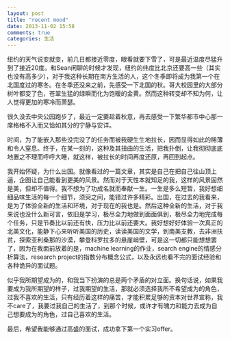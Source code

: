 ```yaml
---
layout: post
title: "recent mood"
date: 2013-11-02 15:58
comments: true
categories: 生活
---
```

纽约的天气说变就变，前几日都接近零度，眼看就要下雪了，可是最近温度尽猛升到了接近20度。和Sean闲聊的时候才发现，纽约的纬度比北京还要高一些（其实也没有高多少），对于我这种长期在南方生活的人，这个冬季即将成为我第一个在北国度过的寒冬。在冬季还没来之前，先感受一下北国的秋。哥大校园里的大部分树叶都变了色，苍翠生猛的绿瞬而化为饱暖的金黄。然而这种转变却不知为何，让人觉得更加的寒冷而萧瑟。
<!--more-->
很久没去中央公园跑步了，最近一定要趁着秋意，再去感受一下繁华都市中心那一席格格不入而又恰如其分的宁静与安详。

时间，为了能嵌入那些没完没了的任务而被我硬生生地拉长，因而显得如此的稀薄和令人窒息。终于，在某一刻的，这种及其扭曲的生活，把我扑倒，让我彻彻底底地置之不理而呼呼大睡，就这样，被拉长的时间再度还原，再回到起点。

我开始怀疑，为什么出国。就像看过的一篇文章，其实是自己在把自己往山顶上逼，企图让自己能看到更美的风景。然而对于天性本就知足的我，这样的风景固然是美，但却不值得。我不想为了功成名就而奉献一生。一生是多么短暂，我好想细细品味生活的每一个细节，须臾之间，能错过许多精彩。出国，在过去的我看来，是为了体验全新的生活和环境，对于现在的我也是。然后这种全新的生活，对于我来说也没什么新可言，依旧是学习，极尽全力地做到面面俱到，极尽全力地完成每个任务，只是节奏比以前还有快，压力比以前还要大。我好想好好体验一次真正的北美文化，能静下心来听听美国的历史，读读美国的文学，到南美支教，去非洲扶贫，探索亚利桑那的沙漠，攀登科罗拉多的悬崖峭壁，可是这一切都只能想想罢了，因为在我面前放着的是，machine learning的作业，search engine的情感分析算法，research project的指数分布概念公式，以及永远也看不完的面试经验和各种诡异的面试题。

似乎我所期望成为的，和我当下扮演的总是两个矛盾的对立面。换句话说，如果我要成为我所期望的样子，过我期望的生活，那就必须选择我所不希望成为的角色，过我不喜欢的生活，只有经历着这样的痛苦，才能积累足够的资本对世界宣称，我不care了，我要过我自己的生活了，到那个时候，或许才有魄力和能力去成为自己想要成为的角色，过自己喜欢的生活。

最后，希望我能够通过高盛的面试，成功拿下第一个实习offer。
